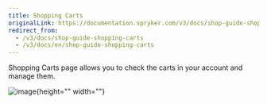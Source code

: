 ```yaml
---
title: Shopping Carts
originalLink: https://documentation.spryker.com/v3/docs/shop-guide-shopping-carts
redirect_from:
  - /v3/docs/shop-guide-shopping-carts
  - /v3/docs/en/shop-guide-shopping-carts
---
```


Shopping Carts page allows you to check the carts in your account and manage them.

![image](https://spryker.s3.eu-central-1.amazonaws.com/docs/User+Guides/Shop+User+Guides/Shopping+Carts/shopping-carts-gif.gif){height="" width=""} 
